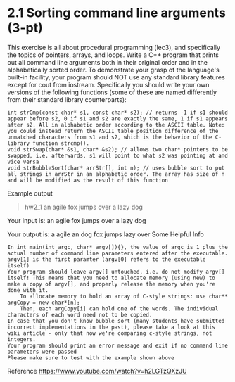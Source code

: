 # 2.1 Sorting command line arguments (3-pt)

This exercise is all about procedural programming (lec3), and specifically the topics of pointers, arrays, and loops. 
Write a C++ program that prints out all command line arguments both in their original order and in the alphabetically sorted order. 
To demonstrate your grasp of the language's built-in facility, your program should NOT use any standard library features except for cout from iostream. 
Specifically you should write your own versions of the following functions (some of these are named differently from their standard library counterparts):

    int strCmp(const char* s1, const char* s2); // returns -1 if s1 should appear before s2, 0 if s1 and s2 are exactly the same, 1 if s1 appears after s2. All in alphabetic order according to the ASCII table. Note: you could instead return the ASCII table position difference of the unmatched characters from s1 and s2, which is the behavior of the C-library function strcmp().
    void strSwap(char* &s1, char* &s2); // allows two char* pointers to be swapped, i.e. afterwards, s1 will point to what s2 was pointing at and vice versa
    void strBubbleSort(char* arrStr[], int n); // uses bubble sort to put all strings in arrStr in an alphabetic order. The array has size of n and will be modified as the result of this function

Example output
>hw2_1 an agile fox jumps over a lazy dog

Your input is:
  an
  agile
  fox
  jumps
  over
  a
  lazy
  dog

Your output is:
  a
  agile
  an
  dog
  fox
  jumps
  lazy
  over
Some Helpful Info

    In int main(int argc, char* argv[]){}, the value of argc is 1 plus the actual number of command line parameters entered after the executable. argv[1] is the first paramter (argv[0] refers to the executable itself)
    Your program should leave argv[] untouched, i.e. do not modify argv[] itself! This means that you need to allocate memory (using new) to make a copy of argv[], and properly release the memory when you're done with it.
        To allocate memory to hold an array of C-style strings: use char** argCopy = new char*[n];
        Then, each argCopy[i] can hold one of the words. The individual characters of each word need not to be copied.
    In case that you don't know bubble sort (many students have submitted incorrect implementations in the past), please take a look at this wiki article - only that now we're comparing c-style strings, not integers.
    Your program should print an error message and exit if no command line parameters were passed
    Please make sure to test with the example shown above

Reference
https://www.youtube.com/watch?v=h2LGTzQXzJU